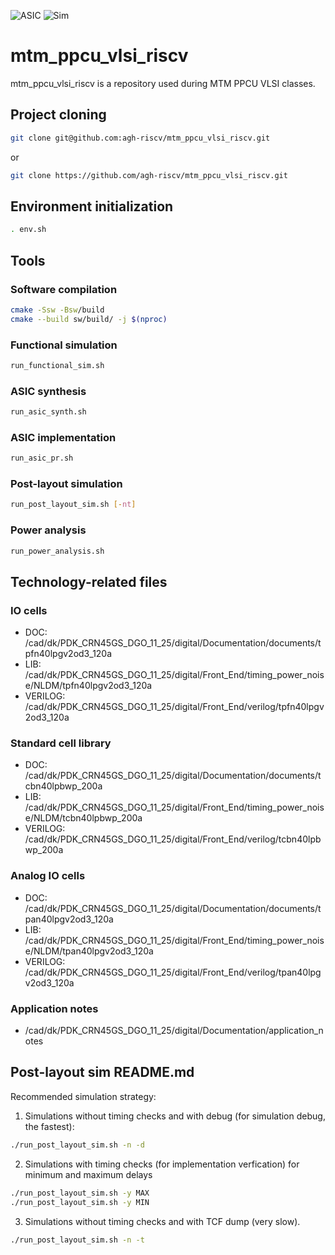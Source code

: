 ![ASIC](https://github.com/agh-riscv/mtm_ppcu_vlsi_riscv_teacher/actions/workflows/asic.yml/badge.svg)
![Sim](https://github.com/agh-riscv/mtm_ppcu_vlsi_riscv_teacher/actions/workflows/sim.yml/badge.svg)

# mtm_ppcu_vlsi_riscv

mtm_ppcu_vlsi_riscv is a repository used during MTM PPCU VLSI classes.

## Project cloning
```bash
git clone git@github.com:agh-riscv/mtm_ppcu_vlsi_riscv.git
```
or 
```bash
git clone https://github.com/agh-riscv/mtm_ppcu_vlsi_riscv.git
```

## Environment initialization
```bash
. env.sh
```

## Tools
### Software compilation
```bash
cmake -Ssw -Bsw/build
cmake --build sw/build/ -j $(nproc)
```

### Functional simulation
```bash
run_functional_sim.sh
```

### ASIC synthesis
```bash
run_asic_synth.sh
```

### ASIC implementation
```bash
run_asic_pr.sh
```

### Post-layout simulation
```bash
run_post_layout_sim.sh [-nt]
```

### Power analysis
```bash
run_power_analysis.sh
```

## Technology-related files

### IO cells
* DOC: /cad/dk/PDK_CRN45GS_DGO_11_25/digital/Documentation/documents/tpfn40lpgv2od3_120a
* LIB: /cad/dk/PDK_CRN45GS_DGO_11_25/digital/Front_End/timing_power_noise/NLDM/tpfn40lpgv2od3_120a
* VERILOG: /cad/dk/PDK_CRN45GS_DGO_11_25/digital/Front_End/verilog/tpfn40lpgv2od3_120a

### Standard cell library
* DOC: /cad/dk/PDK_CRN45GS_DGO_11_25/digital/Documentation/documents/tcbn40lpbwp_200a
* LIB: /cad/dk/PDK_CRN45GS_DGO_11_25/digital/Front_End/timing_power_noise/NLDM/tcbn40lpbwp_200a
* VERILOG: /cad/dk/PDK_CRN45GS_DGO_11_25/digital/Front_End/verilog/tcbn40lpbwp_200a

### Analog IO cells
* DOC: /cad/dk/PDK_CRN45GS_DGO_11_25/digital/Documentation/documents/tpan40lpgv2od3_120a
* LIB: /cad/dk/PDK_CRN45GS_DGO_11_25/digital/Front_End/timing_power_noise/NLDM/tpan40lpgv2od3_120a
* VERILOG: /cad/dk/PDK_CRN45GS_DGO_11_25/digital/Front_End/verilog/tpan40lpgv2od3_120a

### Application notes
* /cad/dk/PDK_CRN45GS_DGO_11_25/digital/Documentation/application_notes


## Post-layout sim README.md
Recommended simulation strategy:

1. Simulations without timing checks and with debug (for simulation debug, the
fastest):
```bash
./run_post_layout_sim.sh -n -d
```

2. Simulations with timing checks (for implementation verfication) for minimum
and maximum delays
```bash
./run_post_layout_sim.sh -y MAX
./run_post_layout_sim.sh -y MIN
```

3. Simulations without timing checks and with TCF dump (very slow).
```bash
./run_post_layout_sim.sh -n -t
```
